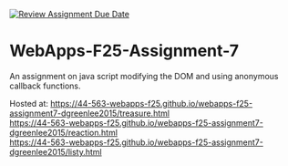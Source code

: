 [![Review Assignment Due Date](https://classroom.github.com/assets/deadline-readme-button-22041afd0340ce965d47ae6ef1cefeee28c7c493a6346c4f15d667ab976d596c.svg)](https://classroom.github.com/a/ltUcE4Dk)
# WebApps-F25-Assignment-7
An assignment on java script modifying the DOM and using anonymous callback functions.

Hosted at:  https://44-563-webapps-f25.github.io/webapps-f25-assignment7-dgreenlee2015/treasure.html
<br>
            https://44-563-webapps-f25.github.io/webapps-f25-assignment7-dgreenlee2015/reaction.html
<br>
            https://44-563-webapps-f25.github.io/webapps-f25-assignment7-dgreenlee2015/listy.html
